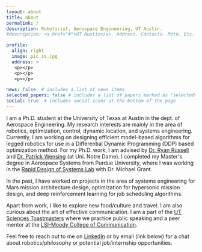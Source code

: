 ```yaml
---
layout: about
title: about
permalink: /
description: Roboticist, Aerospace Engineering, UT Austin.
#description: <a href="#">UT Austin</a>. Address. Contacts. Moto. Etc.

profile:
  align: right
  image: pic_ss.jpg
  address: >
   <p></p>
   <p></p>
   <p></p>

news: false  # includes a list of news items
selected_papers: false # includes a list of papers marked as "selected={true}"
social: true  # includes social icons at the bottom of the page
---
```


I am a Ph.D. student at the University of Texas at Austin in the dept. of Aerospace Engineering. My research interests are mainly in the area of robotics, optimization, control, dynamic location, and systems engineering. Currently, I am working on designing efficient model-based algorithms for legged robotics for use in a Differential Dynamic Programming (DDP) based optimization method. For my Ph.D. work, I am advised by [Dr. Ryan Russell](http://sites.utexas.edu/russell/) and [Dr. Patrick Wensing](https://sites.nd.edu/pwensing/) (at Uni. Notre Dame). I completed my Master's degree in Aerospace Systems from Purdue University, where I was working in the [Rapid Design of Systems Lab](https://engineering.purdue.edu/RDSL/) with Dr. Michael Grant. 

In the past, I have worked on projects in the area of systems engineering for Mars mission architecture design,  optimization for hypersonic mission design, and deep reinforcement learning for job scheduling algorithms.

Apart from work, I like to explore new food/culture and travel. I am also curious about the art of effective communication. I am a part of the [UT Sciences Toastmasters](https://www.facebook.com/groups/UTSTM/) where we practice public speaking and a peer mentor at the [LSI-Moody College of Communication](https://moody.utexas.edu/centers/lang-stuttering-institute). 

Feel free to reach out to me on [LinkedIn](https://www.linkedin.com/in/singh281/) or by email (link below) for a chat about robotics/philosophy or potential job/internship opportunities.

